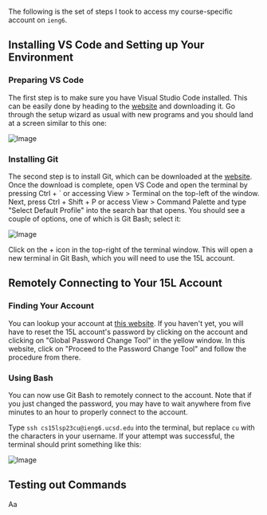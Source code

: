 The following is the set of steps I took to access my course-specific account on `ieng6`.
## Installing VS Code and Setting up Your Environment
### Preparing VS Code
The first step is to make sure you have Visual Studio Code installed. This can be easily done by heading to the [website](https://code.visualstudio.com/) and downloading it. Go through the setup wizard as usual with new programs and you should land at a screen similar to this one:

![Image](https://raw.githubusercontent.com/yourcousinfrog/cse15l-lab-reports/main/assets/post-content/2023-04-07-lab-report-1/vscode.png)
### Installing Git
The second step is to install Git, which can be downloaded at the [website](https://gitforwindows.org/). Once the download is complete, open VS Code and open the terminal by pressing Ctrl + ` or accessing View > Terminal on the top-left of the window. Next, press Ctrl + Shift + P or access View > Command Palette and type "Select Default Profile" into the search bar that opens. You should see a couple of options, one of which is Git Bash; select it:

![Image](https://raw.githubusercontent.com/yourcousinfrog/cse15l-lab-reports/main/assets/post-content/2023-04-07-lab-report-1/git%20bash.png)

Click on the + icon in the top-right of the terminal window. This will open a new terminal in Git Bash, which you will need to use the 15L account.

## Remotely Connecting to Your 15L Account
### Finding Your Account
You can lookup your account at [this website](https://sdacs.ucsd.edu/~icc/index.php). If you haven't yet, you will have to reset the 15L account's password by clicking on the account and clicking on "Global Password Change Tool" in the yellow window. In this website, click on "Proceed to the Password Change Tool" and follow the procedure from there.

### Using Bash
You can now use Git Bash to remotely connect to the account. Note that if you just changed the password, you may have to wait anywhere from five minutes to an hour to properly connect to the account.

Type `ssh cs15lsp23cu@ieng6.ucsd.edu` into the terminal, but replace `cu` with the characters in your username. If your attempt was successful, the terminal should print something like this:

![Image](https://raw.githubusercontent.com/yourcousinfrog/cse15l-lab-reports/main/assets/post-content/2023-04-07-lab-report-1/login%20to%20ssh.png)

## Testing out Commands

Aa
